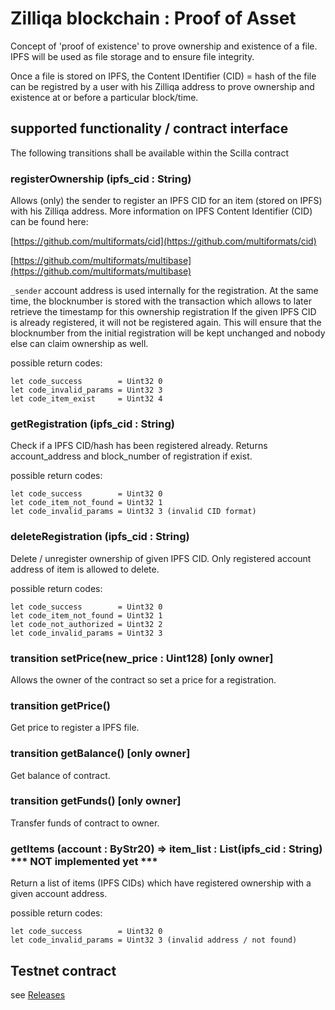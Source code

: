 # Zilliqa blockchain : Proof of Asset

Concept of 'proof of existence' to prove ownership and existence of a file. IPFS will be used as file storage and to ensure file integrity.

Once a file is stored on IPFS, the Content IDentifier (CID) = hash of the file can be registred by a user with his Zilliqa address to prove ownership and existence at or before a particular block/time.


## supported functionality / contract interface

The following transitions shall be available within the Scilla contract


### registerOwnership (ipfs_cid : String)
Allows (only) the sender to register an IPFS CID for an item (stored on IPFS) with his Zilliqa address.
More information on IPFS Content Identifier (CID) can be found here:

[https://github.com/multiformats/cid](https://github.com/multiformats/cid)

[https://github.com/multiformats/multibase](https://github.com/multiformats/multibase)


`_sender` account address is used internally for the registration.
At the same time, the blocknumber is stored with the transaction which allows to later retrieve the timestamp for this ownership registration
If the given IPFS CID is already registered, it will not be registered again. This will ensure that the blocknumber from the initial registration will be kept unchanged and nobody else can claim ownership as well.

possible return codes:
```
let code_success        = Uint32 0
let code_invalid_params = Uint32 3
let code_item_exist     = Uint32 4
```


### getRegistration (ipfs_cid : String)
Check if a IPFS CID/hash has been registered already.
Returns account_address and block_number of registration if exist.

possible return codes:
```
let code_success        = Uint32 0
let code_item_not_found = Uint32 1
let code_invalid_params = Uint32 3 (invalid CID format)
```


### deleteRegistration (ipfs_cid : String)
Delete / unregister ownership of given IPFS CID.
Only registered account address of item is allowed to delete.

possible return codes:

```
let code_success        = Uint32 0
let code_item_not_found = Uint32 1
let code_not_authorized = Uint32 2
let code_invalid_params = Uint32 3
```

### transition setPrice(new_price : Uint128) [only owner]
Allows the owner of the contract so set a price for a registration.


### transition getPrice()
Get price to register a IPFS file.


### transition getBalance() [only owner]
Get balance of contract.

### transition getFunds() [only owner]
Transfer funds of contract to owner.



### getItems (account : ByStr20) => item_list : List(ipfs_cid : String) *** NOT implemented yet ***
Return a list of items (IPFS CIDs) which have registered ownership with a given account address.

possible return codes:
```
let code_success        = Uint32 0
let code_invalid_params = Uint32 3 (invalid address / not found)
```

## Testnet contract
see [Releases](../../releases) 
